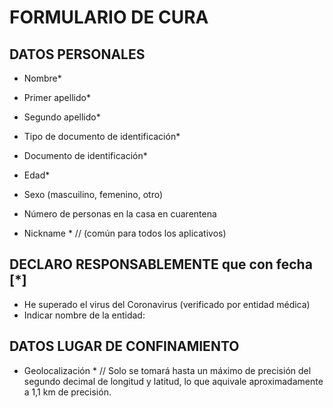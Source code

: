 # FORMULARIO DE CURA

## DATOS PERSONALES 

* Nombre* 
* Primer apellido* 
* Segundo apellido* 
* Tipo de documento de identificación*
* Documento de identificación* 
* Edad* 
* Sexo (mascuilino, femenino, otro) 
* Número de personas en la casa en cuarentena

* Nickname * // (común para todos los aplicativos)

## DECLARO RESPONSABLEMENTE que con fecha [*]  

* He superado el virus del Coronavirus (verificado por entidad médica) 
* Indicar nombre de la entidad:


## DATOS LUGAR DE CONFINAMIENTO 

* Geolocalización * // Solo se tomará hasta un máximo de precisión del segundo decimal de longitud y latitud, lo que aquivale aproximadamente a 1,1 km de precisión.
